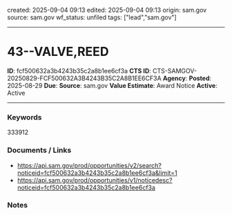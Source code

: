 created: 2025-09-04 09:13
edited: 2025-09-04 09:13
origin: sam.gov
source: sam.gov
wf_status: unfiled
tags: ["lead","sam.gov"]

---

# 43--VALVE,REED

**ID**: fcf500632a3b4243b35c2a8b1ee6cf3a
**CTS ID**: CTS-SAMGOV-20250829-FCF500632A3B4243B35C2A8B1EE6CF3A
**Agency**: 
**Posted**: 2025-08-29
**Due**: 
**Source**: sam.gov
**Value Estimate**: Award Notice
**Active**: Active

---

### Keywords
333912

### Documents / Links
- <https://api.sam.gov/prod/opportunities/v2/search?noticeid=fcf500632a3b4243b35c2a8b1ee6cf3a&limit=1>
- <https://api.sam.gov/prod/opportunities/v1/noticedesc?noticeid=fcf500632a3b4243b35c2a8b1ee6cf3a>

### Notes

